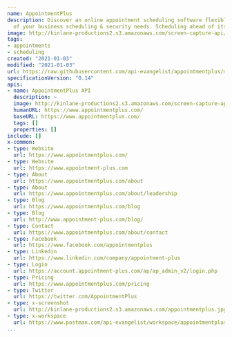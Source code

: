 ```yaml
---
name: AppointmentPlus
description: Discover an online appointment scheduling software flexible for any volume
  of your business scheduling & security needs. Scheduling ahead of its time.
image: http://kinlane-productions2.s3.amazonaws.com/screen-capture-api/349-appointmentplus.jpg
tags:
- appointments
- scheduling
created: "2021-01-03"
modified: "2021-01-03"
url: https://raw.githubusercontent.com/api-evangelist/appointmentplus/master/apis.json
specificationVersion: "0.14"
apis:
- name: AppointmentPlus API
  description: ~
  image: http://kinlane-productions2.s3.amazonaws.com/screen-capture-api/349-appointmentplus.jpg
  humanURL: https://www.appointmentplus.com/
  baseURL: https://www.appointmentplus.com/
  tags: []
  properties: []
include: []
x-common:
- type: Website
  url: https://www.appointmentplus.com/
- type: Website
  url: https://www.appointment-plus.com
- type: About
  url: https://www.appointmentplus.com/about
- type: About
  url: https://www.appointmentplus.com/about/leadership
- type: Blog
  url: https://www.appointmentplus.com/blog
- type: Blog
  url: http://www.appointment-plus.com/blog/
- type: Contact
  url: https://www.appointmentplus.com/about/contact
- type: Facebook
  url: https://www.facebook.com/appointmentplus
- type: Linkedin
  url: https://www.linkedin.com/company/appointment-plus
- type: Login
  url: https://account.appointment-plus.com/ap/ap_admin_v2/login.php
- type: Pricing
  url: https://www.appointmentplus.com/pricing
- type: Twitter
  url: https://twitter.com/AppointmentPlus
- type: x-screenshot
  url: http://kinlane-productions2.s3.amazonaws.com/appointmentplus.jpg
- type: x-workspace
  url: https://www.postman.com/api-evangelist/workspace/appointmentplus/overview
...
```

